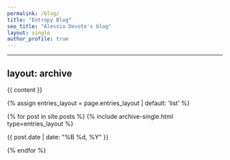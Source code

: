 ```yaml
---
permalink: /blog/
title: "Entropy Blog"
seo_title: "Alessio Devoto's blog"
layout: single
author_profile: true
---
```


---
layout: archive
---
{{ content }}

{% assign entries_layout = page.entries_layout | default: 'list' %}
<div class="entries-{{ entries_layout }}">
  {% for post in site.posts %}
    {% include archive-single.html type=entries_layout %}
    <p class="page__meta">
      <i class="far fa-calendar-alt" aria-hidden="true"></i> 
      {{ post.date | date: "%B %d, %Y" }}
    </p>
  {% endfor %}
</div>


